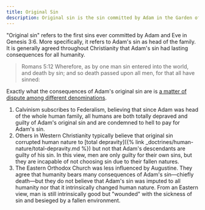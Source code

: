 ```yaml
---
title: Original Sin
description: Original sin is the sin committed by Adam in the Garden of Eden and its lasting effects for all of mankind.
---
```


"Original sin" refers to the first sins ever committed by Adam and Eve in Genesis 3:6. More specifically, it refers to Adam's sin as head of the family. It is generally agreed throughout Christianity that Adam's sin had lasting consequences for all humanity.

> Romans 5:12  Wherefore, as by one man sin entered into the world, and death by sin; and so death passed upon all men, for that all have sinned:

Exactly what the consequences of Adam's original sin are is [a matter of dispute among different denominations](https://denominationdifferences.com/compare/all#original_sin).

1. Calvinism subscribes to Federalism, believing that since Adam was head of the whole human family, all humans are both totally depraved and guilty of Adam's original sin and are condemned to hell to pay for Adam's sin.
2. Others in Western Christianity typically believe that original sin corrupted human nature to [total depravity]({% link _doctrines/human-nature/total-depravity.md %}) but not that Adam's descendants are guilty of his sin. In this view, men are only guilty for their own sins, but they are incapable of not choosing sin due to their fallen natures.
3. The Eastern Orthodox Church was less influenced by Augustine. They agree that humanity bears many consequences of Adam's sin—chiefly death—but they do not believe that Adam's sin was imputed to all humanity nor that it intrinsically changed human nature. From an Eastern view, man is still intrinsically good but "wounded" with the sickness of sin and besieged by a fallen environment.